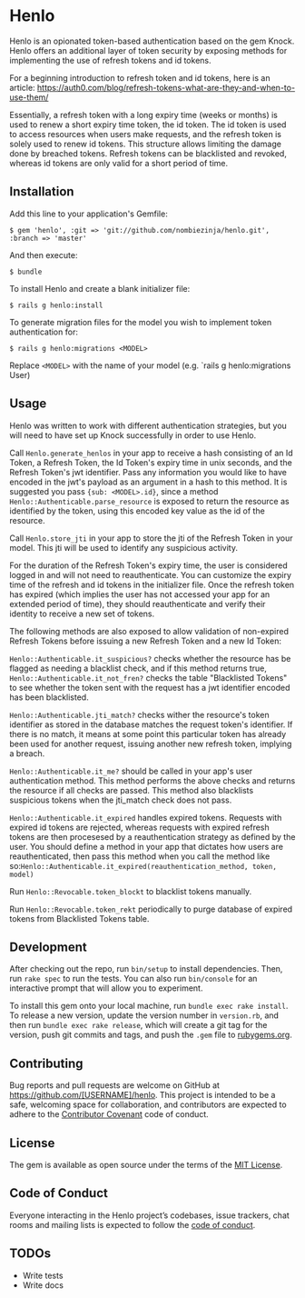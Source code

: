 # Henlo

Henlo is an opionated token-based authentication based on the gem Knock. Henlo offers an additional layer of token security by exposing methods for implementing the use of refresh tokens and id tokens. 

For a beginning introduction to refresh token and id tokens, here is an article: 
https://auth0.com/blog/refresh-tokens-what-are-they-and-when-to-use-them/

Essentially, a refresh token with a long expiry time (weeks or months) is used to renew a short expiry time token, the id token. The id token is used to access resources when users make requests, and the refresh token is solely used to renew id tokens. This structure allows limiting the damage done by breached tokens. Refresh tokens can be blacklisted and revoked, whereas id tokens are only valid for a short period of time. 

## Installation

Add this line to your application's Gemfile:

    $ gem 'henlo', :git => 'git://github.com/nombiezinja/henlo.git', :branch => 'master'

And then execute:

    $ bundle

To install Henlo and create a blank initializer file:

    $ rails g henlo:install

To generate migration files for the model you wish to implement token authentication for: 

    $ rails g henlo:migrations <MODEL>

Replace `<MODEL>` with the name of your model (e.g. `rails g henlo:migrations User)


## Usage

Henlo was written to work with different authentication strategies, but you will need to have set up Knock successfully in order to use Henlo. 

Call `Henlo.generate_henlos` in your app to receive a hash consisting of an Id Token, a Refresh Token, the Id Token's expiry time in unix seconds, and the Refresh Token's jwt identifier. Pass any information you would like to have encoded in the jwt's payload as an argument in a hash to this method. It is suggested you pass `{sub: <MODEL>.id}`, since a method `Henlo::Authenticable.parse_resource` is exposed to return the resource as identified by the token, using this encoded key value as the id of the resource. 

Call `Henlo.store_jti` in your app to store the jti of the Refresh Token in your model. This jti will be used to identify any suspicious activity. 

For the duration of the Refresh Token's expiry time, the user is considered logged in and will not need to reauthenticate. You can customize the expiry time of the refresh and id tokens in the initializer file. Once the refresh token has expired (which implies the user has not accessed your app for an extended period of time), they should reauthenticate and verify their identity to receive a new set of tokens. 

The following methods are also exposed to allow validation of non-expired Refresh Tokens before issuing a new Refresh Token and a new Id Token: 

`Henlo::Authenticable.it_suspicious?` checks whether the resource has be flagged as needing a blacklist check, and if this method returns true, `Henlo::Authenticable.it_not_fren?` checks the table "Blacklisted Tokens" to see whether the token sent with the request has a jwt identifier encoded has been blacklisted. 

`Henlo::Authenticable.jti_match?` checks wither the resource's token identifier as stored in the database matches the request token's identifier. If there is no match, it means at some point this particular token has already been used for another request, issuing another new refresh token, implying a breach. 

`Henlo::Authenticable.it_me?` should be called in your app's user authentication method. This method performs the above checks and returns the resource if all checks are passed. This method also blacklists suspicious tokens when the jti_match check does not pass. 

`Henlo::Authenticable.it_expired` handles expired tokens. Requests with expired id tokens are rejected, whereas requests with expired refresh tokens are then procesesed by a reauthentication strategy as defined by the user. You should define a method in your app that dictates how users are reauthenticated, then pass this method when you call the method like so:`Henlo::Authenticable.it_expired(reauthentication_method, token, model)`

Run `Henlo::Revocable.token_blockt` to blacklist tokens manually.

Run `Henlo::Revocable.token_rekt` periodically to purge database of expired tokens from Blacklisted Tokens table.

## Development

After checking out the repo, run `bin/setup` to install dependencies. Then, run `rake spec` to run the tests. You can also run `bin/console` for an interactive prompt that will allow you to experiment.

To install this gem onto your local machine, run `bundle exec rake install`. To release a new version, update the version number in `version.rb`, and then run `bundle exec rake release`, which will create a git tag for the version, push git commits and tags, and push the `.gem` file to [rubygems.org](https://rubygems.org).

## Contributing

Bug reports and pull requests are welcome on GitHub at https://github.com/[USERNAME]/henlo. This project is intended to be a safe, welcoming space for collaboration, and contributors are expected to adhere to the [Contributor Covenant](http://contributor-covenant.org) code of conduct.

## License

The gem is available as open source under the terms of the [MIT License](http://opensource.org/licenses/MIT).

## Code of Conduct

Everyone interacting in the Henlo project’s codebases, issue trackers, chat rooms and mailing lists is expected to follow the [code of conduct](https://github.com/[USERNAME]/henlo/blob/master/CODE_OF_CONDUCT.md).


## TODOs

* Write tests
* Write docs